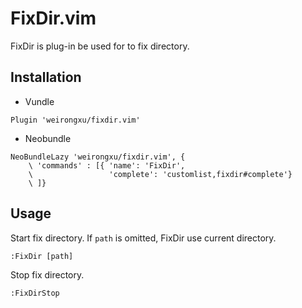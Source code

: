 FixDir.vim
====

FixDir is plug-in be used for to fix directory.

Installation
----

* Vundle
```vim
Plugin 'weirongxu/fixdir.vim'
```

* Neobundle
```vim
NeoBundleLazy 'weirongxu/fixdir.vim', {
    \ 'commands' : [{ 'name': 'FixDir',
    \                 'complete': 'customlist,fixdir#complete'}
    \ ]}
```

Usage
----

Start fix directory. If `path` is omitted, FixDir use current directory.
```vim
:FixDir [path]
```

Stop fix directory.
```vim
:FixDirStop
```

